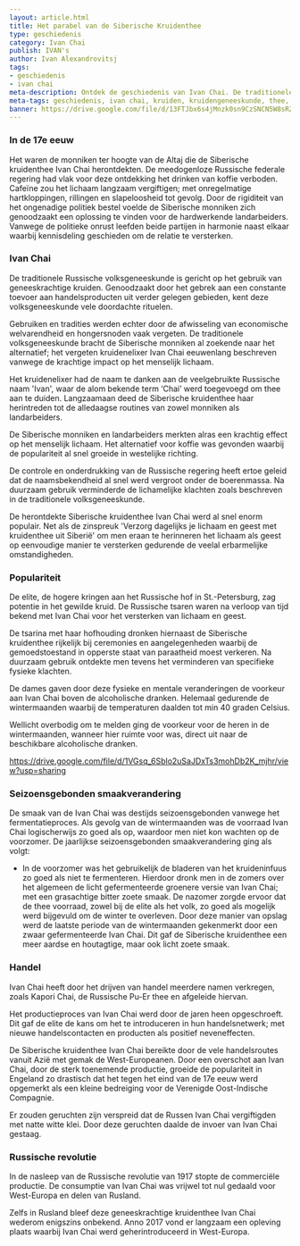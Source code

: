 ```yaml
---
layout: article.html
title: Het parabel van de Siberische Kruidenthee
type: geschiedenis
category: Ivan Chai
publish: IVAN's
author: Ivan Alexandrovitsj
tags:
- geschiedenis
- ivan chai
meta-description: Ontdek de geschiedenis van Ivan Chai. De traditionele Russische volksgeneeskunde is gericht op het gebruik van geneeskrachtige kruiden. In de 17e eeuw waren het de monniken ter hoogte van de Altaj... Lees het volledige verhaal. 
meta-tags: geschiedenis, ivan chai, kruiden, kruidengeneeskunde, thee, voordelen, lichaam, geest, siberië, traditionele kruidengeneeskunde, eenvoudig, biologisch, alledaags product, geneeskrachtige werking, 17e eeuw, rusland, russische revolutie,
banner: https://drive.google.com/file/d/13FTJbx6s4jMnzk0sn9CzSNCN5W8sRZSv/view?usp=sharing
---
```


### In de 17e eeuw
Het waren de monniken ter hoogte van de Altaj die de Siberische kruidenthee Ivan Chai herontdekten. De meedogenloze Russische federale regering had vlak voor deze ontdekking het drinken van koffie verboden. Cafeïne zou het lichaam langzaam vergiftigen; met onregelmatige hartkloppingen, rillingen en slapeloosheid tot gevolg. Door de rigiditeit van het ongenadige politiek bestel voelde de Siberische monniken zich genoodzaakt een oplossing te vinden voor de hardwerkende landarbeiders. Vanwege de politieke onrust leefden beide partijen in harmonie naast elkaar waarbij kennisdeling geschieden om de relatie te versterken.

### Ivan Chai
De traditionele Russische volksgeneeskunde is gericht op het gebruik van geneeskrachtige kruiden. Genoodzaakt door het gebrek aan een constante toevoer aan handelsproducten uit verder gelegen gebieden, kent deze volksgeneeskunde vele doordachte rituelen. 

Gebruiken en tradities werden echter door de afwisseling van economische welvarendheid en hongersnoden vaak vergeten. De traditionele volksgeneeskunde bracht de Siberische monniken al zoekende naar het alternatief; het vergeten kruidenelixer Ivan Chai eeuwenlang beschreven vanwege de krachtige impact op het menselijk lichaam. 

Het kruidenelixer had de naam te danken aan de veelgebruikte Russische naam 'Ivan', waar de alom bekende term ‘Chai’ werd toegevoegd om thee aan te duiden. Langzaamaan deed de Siberische kruidenthee haar herintreden tot de alledaagse routines van zowel monniken als landarbeiders.

De Siberische monniken en landarbeiders merkten alras een krachtig effect op het menselijk lichaam. Het alternatief voor koffie was gevonden waarbij de populariteit al snel groeide in westelijke richting. 

De controle en onderdrukking van de Russische regering heeft ertoe geleid dat de naamsbekendheid al snel werd vergroot onder de boerenmassa. Na duurzaam gebruik verminderde de lichamelijke klachten zoals beschreven in de traditionele volksgeneeskunde. 

De herontdekte Siberische kruidenthee Ivan Chai werd al snel enorm populair. Net als de zinspreuk 'Verzorg dagelijks je lichaam en geest met kruidenthee uit Siberië' om men eraan te herinneren het lichaam als geest op eenvoudige manier te versterken gedurende de veelal erbarmelijke omstandigheden. 

### Populariteit

De elite, de hogere kringen aan het Russische hof in St.-Petersburg, zag potentie in het gewilde kruid. De Russische tsaren waren na verloop van tijd bekend met Ivan Chai voor het versterken van lichaam en geest. 

De tsarina met haar hofhouding dronken hiernaast de Siberische kruidenthee rijkelijk bij ceremonies en aangelegenheden waarbij de gemoedstoestand in opperste staat van paraatheid moest verkeren. Na duurzaam gebruik ontdekte men tevens het verminderen van specifieke fysieke klachten. 

De dames gaven door deze fysieke en mentale veranderingen de voorkeur aan Ivan Chai boven de alcoholische dranken. Helemaal gedurende de wintermaanden waarbij de temperaturen daalden tot min 40 graden Celsius. 

Wellicht overbodig om te melden ging de voorkeur voor de heren in de wintermaanden, wanneer hier ruimte voor was, direct uit naar de beschikbare alcoholische dranken.

https://drive.google.com/file/d/1VGsq_6Sblo2uSaJDxTs3mohDb2K_mjhr/view?usp=sharing

### Seizoensgebonden smaakverandering

De smaak van de Ivan Chai was destijds seizoensgebonden vanwege het fermentatieproces. Als gevolg van de wintermaanden was de voorraad Ivan Chai logischerwijs zo goed als op, waardoor men niet kon wachten op de voorzomer. De jaarlijkse seizoensgebonden smaakverandering ging als volgt:

* In de voorzomer was het gebruikelijk de bladeren van het kruideninfuus zo goed als niet te fermenteren. Hierdoor dronk men in de zomers over het algemeen de licht gefermenteerde groenere versie van Ivan Chai; met een grasachtige bitter zoete smaak. De nazomer zorgde ervoor dat de thee voorraad, zowel bij de elite als het volk, zo goed als mogelijk werd bijgevuld om de winter te overleven. Door deze manier van opslag werd de laatste periode van de wintermaanden gekenmerkt door een zwaar gefermenteerde Ivan Chai. Dit gaf de Siberische kruidenthee een meer aardse en houtagtige, maar ook licht zoete smaak.

### Handel

Ivan Chai heeft door het drijven van handel meerdere namen verkregen, zoals Kapori Chai, de Russische Pu-Er thee en afgeleide hiervan. 

Het productieproces van Ivan Chai werd door de jaren heen opgeschroeft. Dit gaf de elite de kans om het te introduceren in hun handelsnetwerk; met nieuwe handelscontacten en producten als positief neveneffecten. 

De Siberische kruidenthee Ivan Chai bereikte door de vele handelsroutes vanuit Azië met gemak de West-Europeanen. Door een overschot aan Ivan Chai, door de sterk toenemende productie, groeide de populariteit in Engeland zo drastisch dat het tegen het eind van de 17e eeuw werd opgemerkt als een kleine bedreiging voor de Verenigde Oost-Indische Compagnie. 

Er zouden geruchten zijn verspreid dat de Russen Ivan Chai vergiftigden met natte witte klei. Door deze geruchten daalde de invoer van Ivan Chai gestaag.

### Russische revolutie

In de nasleep van de Russische revolutie van 1917 stopte de commerciële productie. De consumptie van Ivan Chai was vrijwel tot nul gedaald voor West-Europa en delen van Rusland. 

Zelfs in Rusland bleef deze geneeskrachtige kruidenthee Ivan Chai wederom enigszins onbekend. Anno 2017 vond er langzaam een opleving plaats waarbij Ivan Chai werd geherintroduceerd in West-Europa.
